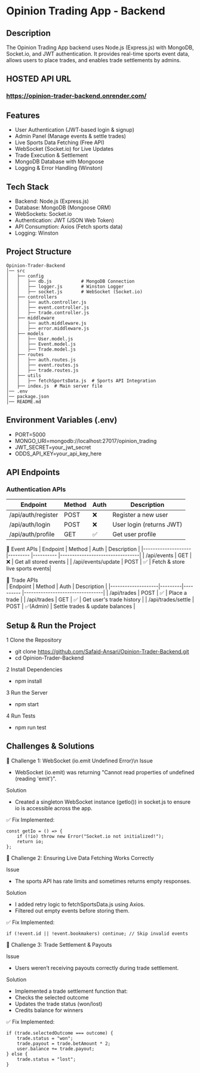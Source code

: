 # Opinion Trading App - Backend

## Description
The Opinion Trading App backend uses Node.js (Express.js) with MongoDB, Socket.io, and JWT authentication. It provides real-time sports event data, allows users to place trades, and enables trade settlements by admins.

## HOSTED API URL
### https://opinion-trader-backend.onrender.com/

## Features
- User Authentication (JWT-based login & signup)
- Admin Panel (Manage events & settle trades)
- Live Sports Data Fetching (Free API)
- WebSocket (Socket.io) for Live Updates
- Trade Execution & Settlement
- MongoDB Database with Mongoose
- Logging & Error Handling (Winston)


## Tech Stack
- Backend: Node.js (Express.js)
- Database: MongoDB (Mongoose ORM)
- WebSockets: Socket.io
- Authentication: JWT (JSON Web Token)
- API Consumption: Axios (Fetch sports data)
- Logging: Winston


## Project Structure
```
Opinion-Trader-Backend
│── src
│   ├── config
│   │   ├── db.js           # MongoDB Connection
│   │   ├── logger.js       # Winston Logger
│   │   ├── socket.js       # WebSocket (Socket.io)
│   ├── controllers
│   │   ├── auth.controller.js
│   │   ├── event.controller.js
│   │   ├── trade.controller.js
│   ├── middleware
│   │   ├── auth.middleware.js
│   │   ├── error.middleware.js
│   ├── models
│   │   ├── User.model.js
│   │   ├── Event.model.js
│   │   ├── Trade.model.js
│   ├── routes
│   │   ├── auth.routes.js
│   │   ├── event.routes.js
│   │   ├── trade.routes.js
│   ├── utils
│   │   ├── fetchSportsData.js  # Sports API Integration
│   ├── index.js  # Main server file
│── .env
│── package.json
│── README.md

```


## Environment Variables (.env)

- PORT=5000
- MONGO_URI=mongodb://localhost:27017/opinion_trading
- JWT_SECRET=your_jwt_secret
- ODDS_API_KEY=your_api_key_here


## API Endpoints

### Authentication APIs
| Endpoint           | Method  | Auth      | Description                    |
|--------------------|---------|----------|---------------------------------|
| /api/auth/register | POST    | ❌       | Register a new user             |
| /api/auth/login    | POST    | ❌       | User login (returns JWT)        |
| /api/auth/profile  | GET     | ✅       | Get user profile                |



🔹 Event APIs
| Endpoint            | Method    | Auth      | Description                     |
|-------------------- |---------  |---------- |---------------------------------|
| /api/events         | GET       | ❌        | Get all stored events           |
| /api/events/update  | POST      | ✅        | Fetch & store live sports events|



🔹 Trade APIs   
| Endpoint           | Method  | Auth      | Description                     |
|--------------------|---------|---------- |---------------------------------|
| /api/trades        | POST    | ✅        | Place a trade                   |
| /api/trades        | GET     | ✅        | Get user's trade history        |
| /api/trades/settle | POST    | ✅(Admin) | Settle trades & update balances |



## Setup & Run the Project

1️ Clone the Repository
- git clone https://github.com/Safaid-Ansari/Opinion-Trader-Backend.git
- cd Opinion-Trader-Backend

2️ Install Dependencies
-  npm install

3️ Run the Server
-  npm start

4️ Run Tests
-  npm run test



## Challenges & Solutions
🛑 Challenge 1: WebSocket (io.emit Undefined Error)\n
   Issue
- WebSocket (io.emit) was returning "Cannot read properties of undefined (reading 'emit')".

Solution
- Created a singleton WebSocket instance (getIo()) in socket.js to ensure io is accessible across the app.

✅ Fix Implemented:
```
const getIo = () => {
    if (!io) throw new Error("Socket.io not initialized!");
    return io;
};
```

🛑 Challenge 2: Ensuring Live Data Fetching Works Correctly

Issue
- The sports API has rate limits and sometimes returns empty responses.

Solution
- I added retry logic to fetchSportsData.js using Axios.
- Filtered out empty events before storing them.

✅ Fix Implemented:

```
if (!event.id || !event.bookmakers) continue; // Skip invalid events
```


🛑 Challenge 3: Trade Settlement & Payouts

Issue
- Users weren’t receiving payouts correctly during trade settlement.

Solution
- Implemented a trade settlement function that:
- Checks the selected outcome
- Updates the trade status (won/lost)
- Credits balance for winners

✅ Fix Implemented:

```
if (trade.selectedOutcome === outcome) {
    trade.status = "won";
    trade.payout = trade.betAmount * 2;
    user.balance += trade.payout;
} else {
    trade.status = "lost";
}

```
